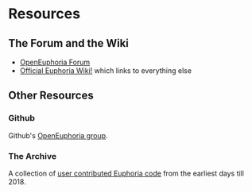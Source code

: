 # Resources

## The Forum and the Wiki

 * [OpenEuphoria Forum](https://openeuphoria.org/forum/index.wc) 
 * [Official Euphoria Wiki!](https://openeuphoria.org/wiki/view/home.wc) which links to everything else

## Other Resources

### Github

Github's [OpenEuphoria group](https://github.com/OpenEuphoria).

### The Archive

A collection of [user contributed Euphoria code](http://rapideuphoria.com/archive.htm) from the earliest days till 2018. 